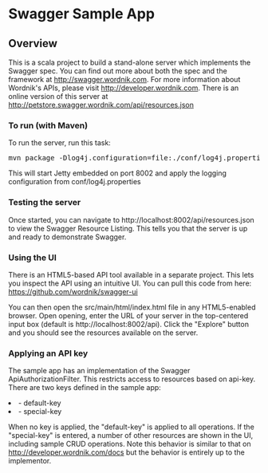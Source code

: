 # Swagger Sample App

## Overview
This is a scala project to build a stand-alone server which implements the Swagger spec.  You can find out 
more about both the spec and the framework at http://swagger.wordnik.com.  For more information 
about Wordnik's APIs, please visit http://developer.wordnik.com.  There is an online version of this
server at http://petstore.swagger.wordnik.com/api/resources.json

### To run (with Maven)
To run the server, run this task:
<pre>
mvn package -Dlog4j.configuration=file:./conf/log4j.properties jetty:run
</pre>

This will start Jetty embedded on port 8002 and apply the logging configuration from conf/log4j.properties

### Testing the server
Once started, you can navigate to http://localhost:8002/api/resources.json to view the Swagger Resource Listing.
This tells you that the server is up and ready to demonstrate Swagger.

### Using the UI
There is an HTML5-based API tool available in a separate project.  This lets you inspect the API using an 
intuitive UI.  You can pull this code from here:  https://github.com/wordnik/swagger-ui

You can then open the src/main/html/index.html file in any HTML5-enabled browser.  Open opening, enter the
URL of your server in the top-centered input box (default is http://localhost:8002/api).  Click the "Explore" 
button and you should see the resources available on the server.

### Applying an API key
The sample app has an implementation of the Swagger ApiAuthorizationFilter.  This restricts access to resources
based on api-key.  There are two keys defined in the sample app:

<li>- default-key</li>

<li>- special-key</li>

When no key is applied, the "default-key" is applied to all operations.  If the "special-key" is entered, a
number of other resources are shown in the UI, including sample CRUD operations.  Note this behavior is similar
to that on http://developer.wordnik.com/docs but the behavior is entirely up to the implementor.